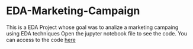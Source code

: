 # EDA-Marketing-Campaign
This is a EDA Project whose goal was to analize a marketing campaing using EDA techniques
Open the jupyter notebook file to see the code.
You can access to the code [here](https://github.com/CharlesDeLabra/EDA-Marketing-Campaign)

